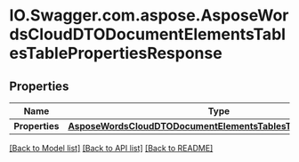 # IO.Swagger.com.aspose.AsposeWordsCloudDTODocumentElementsTablesTablePropertiesResponse
## Properties

Name | Type | Description | Notes
------------ | ------------- | ------------- | -------------
**Properties** | [**AsposeWordsCloudDTODocumentElementsTablesTablePropertiesDto**](AsposeWordsCloudDTODocumentElementsTablesTablePropertiesDto.md) | Table. | [optional] 

[[Back to Model list]](../README.md#documentation-for-models) [[Back to API list]](../README.md#documentation-for-api-endpoints) [[Back to README]](../README.md)

